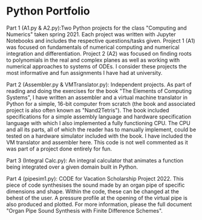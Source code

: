 # Python Portfolio

Part 1 (A1.py & A2.py):Two Python projects for the class "Computing and Numerics" taken spring 2021.
Each project was written with Jupyter Notebooks and includes the respective questions/tasks given.
Project 1 (A1) was focused on fundamentals of numerical computing and numerical integration and differentiation.
Project 2 (A2) was focused on finding roots to polynomials in the real and complex planes as well as working with numerical approaches to systems of ODEs.
I consider these projects the most informative and fun assignments I have had at university.

Part 2 (Assembler.py & VMTranslator.py): Independent projects. As part of reading and doing the exercises for the book "The Elements of Computing Systems", I have written an assembler and a virtual machine translator in Python for a simple, 16-bit computer from scratch (the book and associated project is also often known as "Nand2Tetris"). The book included specifications for a simple assembly language and hardware specification language with which I also implemented a fully functioning CPU. The CPU and all its parts, all of which the reader has to manually implement, could be tested on a hardware simulator included with the book. I have included the VM translator and assembler here. This code is not well commented as it was part of a project done entirely for fun.

Part 3 (Integral Calc.py): An integral calculator that animates a function being integrated over a given domain built in Python.

Part 4 (pipesim1.py): CODE for Vacation Scholarship Project 2022. This piece of code synthesises the sound made by an organ pipe of specific dimensions and shape. Within the code, these can be changed at the behest of the user. A pressure profile at the opening of the virtual pipe is also produced and plotted. For more information, please the full document "Organ Pipe Sound Synthesis with Finite Difference Schemes".
